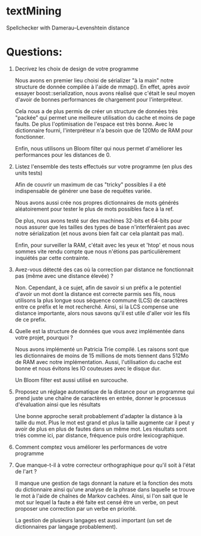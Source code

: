 textMining
==========

Spellchecker with Damerau–Levenshtein distance

Questions:
==========

 1. Decrivez les choix de design de votre programme
    
    Nous avons en premier lieu choisi de sérializer "à la main" notre structure
    de donnée compilée à l'aide de mmap(). En effet, après avoir essayer
    boost::serialization, nous avons réalisé que c'était le seul moyen d'avoir
    de bonnes performances de chargement pour l'interpréteur.
    
    Cela nous a de plus permis de créer un structure de données très "packée"
    qui permet une meilleure utilisation du cache et moins de page faults. De
    plus l'optimisation de l'espace est très bonne. Avec le dictionnaire fourni,
    l'interpréteur n'a besoin que de 120Mo de RAM pour fonctionner.

    Enfin, nous utilisons un Bloom filter qui nous permet d'améliorer les
    performances pour les distances de 0.

 2. Listez l'ensemble des tests effectués sur votre programme (en plus des units tests)

    Afin de couvrir un maximum de cas "tricky" possibles il a été indispensable
    de générer une base de requêtes variée.

    Nous avons aussi crée nos propres dictionnaires de mots générés aléatoirement pour
    tester le plus de mots possibles face à la ref.

    De plus, nous avons testé sur des machines 32-bits et 64-bits pour nous
    assurer que les tailles des types de base n'interféraient pas avec notre
    sérialization (et nous avons bien fait car cela plantait pas mal).

    Enfin, pour surveiller la RAM, c'était avec les yeux et 'htop' et nous nous
    sommes vite rendu compte que nous n'étions pas particulièrement inquiétés
    par cette contrainte.

 3. Avez-vous détecté des cas où la correction par distance ne fonctionnait pas (même avec une distance  élevée) ?

    Non. Cependant, à ce sujet, afin de savoir si un préfix a le potentiel
    d'avoir un mot dont la distance est correcte parmis ses fils, nous utilisons
    la plus longue sous séquence commune (LCS) de caractères entre ce préfix et
    le mot recherché. Ainsi, si la LCS compense une distance importante, alors
    nous savons qu'il est utile d'aller voir les fils de ce prefix.

 4. Quelle est la structure de données que vous avez implémentée dans votre projet, pourquoi ?

    Nous avons implémenté un Patricia Trie compilé. Les raisons sont que les
    dictionnaires de moins de 15 millions de mots tiennent dans 512Mo de RAM
    avec notre implémentation. Aussi, l'utilisation du cache est bonne et nous
    évitons les IO couteuses avec le disque dur.

    Un Bloom filter est aussi utilisé en surcouche.

 5. Proposez un réglage automatique de la distance pour un programme qui prend juste une chaîne de caractères en entrée, donner le processus d'évaluation ainsi que les résultats

    Une bonne approche serait probablement d'adapter la distance à la taille du
    mot. Plus le mot est grand et plus la taille augmente car il peut y avoir de
    plus en plus de fautes dans un même mot.
    Les résultats sont triés comme ici, par distance, fréquence puis ordre
    lexicographique.

 6. Comment comptez vous améliorer les performances de votre programme

    

 7. Que manque-t-il à votre correcteur orthographique pour qu'il soit à l'état de l'art ?

    Il manque une gestion de tags donnant la nature et la fonction des mots du
    dictionnaire ainsi qu'une analyse de la phrase dans laquelle se trouve le
    mot à l'aide de chaînes de Markov cachées. Ainsi, si l'on sait que le mot
    sur lequel la faute a été faite est censé être un verbe, on peut proposer
    une correction par un verbe en priorité.

    La gestion de plusieurs langages est aussi important (un set de
    dictionnaires par langage probablement).
